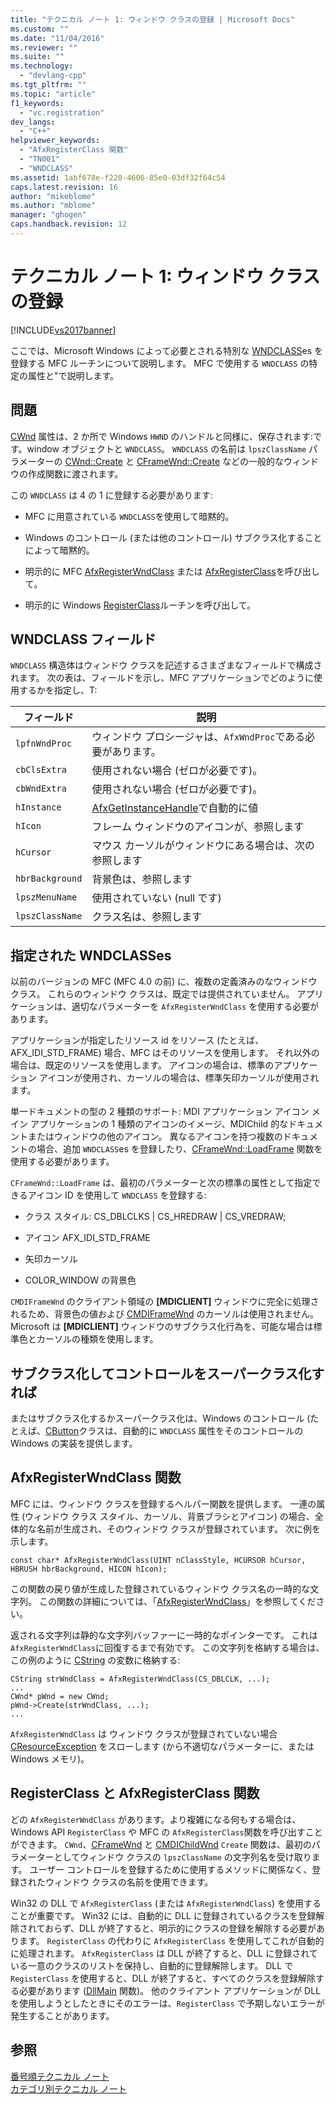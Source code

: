 ```yaml
---
title: "テクニカル ノート 1: ウィンドウ クラスの登録 | Microsoft Docs"
ms.custom: ""
ms.date: "11/04/2016"
ms.reviewer: ""
ms.suite: ""
ms.technology: 
  - "devlang-cpp"
ms.tgt_pltfrm: ""
ms.topic: "article"
f1_keywords: 
  - "vc.registration"
dev_langs: 
  - "C++"
helpviewer_keywords: 
  - "AfxRegisterClass 関数"
  - "TN001"
  - "WNDCLASS"
ms.assetid: 1abf678e-f220-4606-85e0-03df32f64c54
caps.latest.revision: 16
author: "mikeblome"
ms.author: "mblome"
manager: "ghogen"
caps.handback.revision: 12
---
```

# テクニカル ノート 1: ウィンドウ クラスの登録
[!INCLUDE[vs2017banner](../assembler/inline/includes/vs2017banner.md)]

ここでは、Microsoft Windows によって必要とされる特別な [WNDCLASS](http://msdn.microsoft.com/library/windows/desktop/ms633576)es を登録する MFC ルーチンについて説明します。  MFC で使用する `WNDCLASS` の特定の属性と"で説明します。  
  
## 問題  
 [CWnd](../Topic/CWnd%20Class.md) 属性は、2 か所で Windows `HWND` のハンドルと同様に、保存されます:です。window オブジェクトと `WNDCLASS`。  `WNDCLASS` の名前は `lpszClassName` パラメーターの [CWnd::Create](../Topic/CWnd::Create.md) と [CFrameWnd::Create](../Topic/CFrameWnd::Create.md) などの一般的なウィンドウの作成関数に渡されます。  
  
 この `WNDCLASS` は 4 の 1 に登録する必要があります:  
  
-   MFC に用意されている `WNDCLASS`を使用して暗黙的。  
  
-   Windows のコントロール \(または他のコントロール\) サブクラス化することによって暗黙的。  
  
-   明示的に MFC [AfxRegisterWndClass](../Topic/AfxRegisterWndClass.md) または [AfxRegisterClass](../Topic/AfxRegisterClass.md)を呼び出して。  
  
-   明示的に Windows [RegisterClass](http://msdn.microsoft.com/library/windows/desktop/ms633586)ルーチンを呼び出して。  
  
## WNDCLASS フィールド  
 `WNDCLASS` 構造体はウィンドウ クラスを記述するさまざまなフィールドで構成されます。  次の表は、フィールドを示し、MFC アプリケーションでどのように使用するかを指定し、T:  
  
|フィールド|説明|  
|-----------|--------|  
|`lpfnWndProc`|ウィンドウ プロシージャは、`AfxWndProc`である必要があります。|  
|`cbClsExtra`|使用されない場合 \(ゼロが必要です\)。|  
|`cbWndExtra`|使用されない場合 \(ゼロが必要です\)。|  
|`hInstance`|[AfxGetInstanceHandle](../Topic/AfxGetInstanceHandle.md)で自動的に値|  
|`hIcon`|フレーム ウィンドウのアイコンが、参照します|  
|`hCursor`|マウス カーソルがウィンドウにある場合は、次の参照します|  
|`hbrBackground`|背景色は、参照します|  
|`lpszMenuName`|使用されていない \(null です\)|  
|`lpszClassName`|クラス名は、参照します|  
  
## 指定された WNDCLASSes  
 以前のバージョンの MFC \(MFC 4.0 の前\) に、複数の定義済みのなウィンドウ クラス。  これらのウィンドウ クラスは、既定では提供されていません。  アプリケーションは、適切なパラメーターを `AfxRegisterWndClass` を使用する必要があります。  
  
 アプリケーションが指定したリソース id をリソース \(たとえば、AFX\_IDI\_STD\_FRAME\) 場合、MFC はそのリソースを使用します。  それ以外の場合は、既定のリソースを使用します。  アイコンの場合は、標準のアプリケーション アイコンが使用され、カーソルの場合は、標準矢印カーソルが使用されます。  
  
 単一ドキュメントの型の 2 種類のサポート: MDI アプリケーション アイコン メイン アプリケーションの 1 種類のアイコンのイメージ、MDIChild 的なドキュメントまたはウィンドウの他のアイコン。  異なるアイコンを持つ複数のドキュメントの場合、追加 `WNDCLASS`es を登録したり、[CFrameWnd::LoadFrame](../Topic/CFrameWnd::LoadFrame.md) 関数を使用する必要があります。  
  
 `CFrameWnd::LoadFrame` は、最初のパラメーターと次の標準の属性として指定できるアイコン ID を使用して `WNDCLASS` を登録する:  
  
-   クラス スタイル: CS\_DBLCLKS &#124; CS\_HREDRAW &#124; CS\_VREDRAW;  
  
-   アイコン AFX\_IDI\_STD\_FRAME  
  
-   矢印カーソル  
  
-   COLOR\_WINDOW の背景色  
  
 `CMDIFrameWnd` のクライアント領域の **\[MDICLIENT\]** ウィンドウに完全に処理されるため、背景色の値および [CMDIFrameWnd](../mfc/reference/cmdiframewnd-class.md) のカーソルは使用されません。  Microsoft は **\[MDICLIENT\]** ウィンドウのサブクラス化行為を、可能な場合は標準色とカーソルの種類を使用します。  
  
## サブクラス化してコントロールをスーパークラス化すれば  
 またはサブクラス化するかスーパークラス化は、Windows のコントロール \(たとえば、[CButton](../mfc/reference/cbutton-class.md)クラスは、自動的に `WNDCLASS` 属性をそのコントロールの Windows の実装を提供します。  
  
## AfxRegisterWndClass 関数  
 MFC には、ウィンドウ クラスを登録するヘルパー関数を提供します。  一連の属性 \(ウィンドウ クラス スタイル、カーソル、背景ブラシとアイコン\) の場合、全体的な名前が生成され、そのウィンドウ クラスが登録されています。  次に例を示します。  
  
```  
const char* AfxRegisterWndClass(UINT nClassStyle, HCURSOR hCursor, HBRUSH hbrBackground, HICON hIcon);  
```  
  
 この関数の戻り値が生成した登録されているウィンドウ クラス名の一時的な文字列。  この関数の詳細については、「[AfxRegisterWndClass](../Topic/AfxRegisterWndClass.md)」を参照してください。  
  
 返される文字列は静的な文字列バッファーに一時的なポインターです。  これは `AfxRegisterWndClass`に回復するまで有効です。  この文字列を格納する場合は、この例のように [CString](../atl-mfc-shared/using-cstring.md) の変数に格納する:  
  
```  
CString strWndClass = AfxRegisterWndClass(CS_DBLCLK, ...);  
...  
CWnd* pWnd = new CWnd;  
pWnd->Create(strWndClass, ...);  
...  
```  
  
 `AfxRegisterWndClass` は ウィンドウ クラスが登録されていない場合 [CResourceException](../mfc/reference/cresourceexception-class.md) をスローします \(から不適切なパラメーターに、または Windows メモリ\)。  
  
## RegisterClass と AfxRegisterClass 関数  
 どの `AfxRegisterWndClass` があります。より複雑になる何もする場合は、Windows API `RegisterClass` や MFC の `AfxRegisterClass`関数を呼び出すことができます。  `CWnd`、[CFrameWnd](../mfc/reference/cframewnd-class.md) と [CMDIChildWnd](../mfc/reference/cmdichildwnd-class.md) `Create` 関数は、最初のパラメーターとしてウィンドウ クラスの `lpszClassName` の文字列名を受け取ります。  ユーザー コントロールを登録するために使用するメソッドに関係なく、登録されたウィンドウ クラスの名前を使用できます。  
  
 Win32 の DLL で `AfxRegisterClass` \(または `AfxRegisterWndClass`\) を使用することが重要です。  Win32 には、自動的に DLL に登録されているクラスを登録解除されておらず、DLL が終了すると、明示的にクラスの登録を解除する必要があります。  `RegisterClass` の代わりに `AfxRegisterClass` を使用してこれが自動的に処理されます。  `AfxRegisterClass` は DLL が終了すると、DLL に登録されている一意のクラスのリストを保持し、自動的に登録解除します。  DLL で `RegisterClass` を使用すると、DLL が終了すると、すべてのクラスを登録解除する必要があります \([DllMain](http://msdn.microsoft.com/library/windows/desktop/ms682583) 関数\)。  他のクライアント アプリケーションが DLL を使用しようとしたときにそのエラーは、`RegisterClass` で予期しないエラーが発生することがあります。  
  
## 参照  
 [番号順テクニカル ノート](../mfc/technical-notes-by-number.md)   
 [カテゴリ別テクニカル ノート](../mfc/technical-notes-by-category.md)